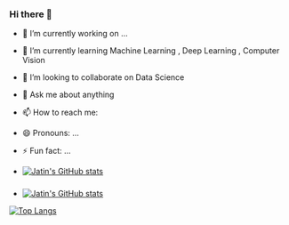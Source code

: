 ### Hi there 👋


- 🔭 I’m currently working on ...
- 🌱 I’m currently learning Machine Learning , Deep Learning , Computer Vision
- 👯 I’m looking to collaborate on Data Science 
- 💬 Ask me about anything
- 📫 How to reach me: 
- 😄 Pronouns: ...
- ⚡ Fun fact: ...

- [![Jatin's GitHub stats](https://github-readme-stats.vercel.app/api?username=Jatin-Bhandari&show_icons=true&theme=radical)](https://github.com/Jatin-Bhandari/Jatin-Bhandari/github-readme-stats)
### 

- [![Jatin's GitHub stats](https://github-readme-stats.vercel.app/api?username=Jatin-Bhandari&show_icons=true&theme=radical)](https://github.com/Jatin-Bhandari/github-readme-stats)

[![Top Langs](https://github-readme-stats.vercel.app/api/top-langs/?username=Jatin-Bhandari&layout=compact)](https://github.com/Jatin-Bhandari/github-readme-stats)

<!--
**Jatin-Bhandari/Jatin-Bhandari** is a ✨ _special_ ✨ repository because its `README.md` (this file) appears on your GitHub profile.

Here are some ideas to get you started:

-->
